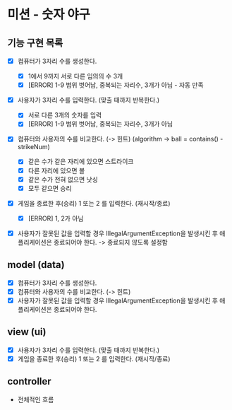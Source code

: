 # 미션 - 숫자 야구

## 기능 구현 목록
- [x] 컴퓨터가 3자리 수를 생성한다.
    - [x]  1에서 9까지 서로 다른 임의의 수 3개
    - [x] [ERROR] 1-9 범위 벗어남, 중복되는 자리수, 3개가 아님 - 자동 만족
- [x] 사용자가 3자리 수를 입력한다. (맞출 때까지 반복한다.)
    - [x] 서로 다른 3개의 숫자를 입력
    - [x] [ERROR] 1-9 범위 벗어남, 중복되는 자리수, 3개가 아님
- [x] 컴퓨터와 사용자의 수를 비교한다. (-> 힌트) (algorithm -> ball = contains() - strikeNum)
    - [x] 같은 수가 같은 자리에 있으면 스트라이크
    - [x] 다른 자리에 있으면 볼
    - [x] 같은 수가 전혀 없으면 낫싱
    - [x] 모두 같으면 승리
- [x] 게임을 종료한 후(승리) 1 또는 2 를 입력한다. (재시작/종료)
    - [x] [ERROR] 1, 2가 아님
- [x] 사용자가 잘못된 값을 입력할 경우 IllegalArgumentException을 발생시킨 후 애플리케이션은 종료되어야 한다. -> 종료되지 않도록 설정함


## model (data)
- [x] 컴퓨터가 3자리 수를 생성한다.
- [x] 컴퓨터와 사용자의 수를 비교한다. (-> 힌트)
- [x] 사용자가 잘못된 값을 입력할 경우 IllegalArgumentException을 발생시킨 후 애플리케이션은 종료되어야 한다.

## view (ui)
- [x] 사용자가 3자리 수를 입력한다. (맞출 때까지 반복한다.)
- [x] 게임을 종료한 후(승리) 1 또는 2 를 입력한다. (재시작/종료)

## controller
- 전체적인 흐름
